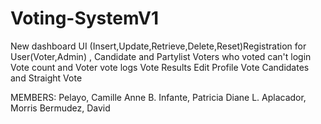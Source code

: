 # Voting-SystemV1
New dashboard UI
(Insert,Update,Retrieve,Delete,Reset)Registration for User(Voter,Admin) , Candidate and Partylist
Voters who voted can't login
Vote count and Voter vote logs 
Vote Results
Edit Profile
Vote Candidates and Straight Vote

MEMBERS:
Pelayo, Camille Anne B.
Infante, Patricia Diane L.
Aplacador, Morris
Bermudez, David
